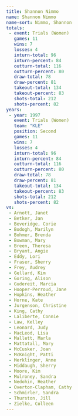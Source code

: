```yaml
---
title: Shannon Nimmo
name: Shannon Nimmo
name-sort: Nimmo, Shannon
totals:
 - event: Trials (Women)
   games: 11
   wins: 7
   losses: 4
   inturn-total: 96
   inturn-percent: 84
   outturn-total: 116
   outturn-percent: 80
   draw-total: 78
   draw-percent: 81
   takeout-total: 134
   takeout-percent: 83
   shots-total: 212
   shots-percent: 82
years:
 - year: 1997
   event: Trials (Women)
   team: "KLE"
   position: Second
   games: 11
   wins: 7
   losses: 4
   inturn-total: 96
   inturn-percent: 84
   outturn-total: 116
   outturn-percent: 80
   draw-total: 78
   draw-percent: 81
   takeout-total: 134
   takeout-percent: 83
   shots-total: 212
   shots-percent: 82
vs:
 - Arnott, Janet
 - Betker, Jan
 - Beveridge, Corie
 - Bodogh, Marilyn
 - Bohmer, Brenda
 - Bowman, Mary
 - Breen, Theresa
 - Bryant, Angie
 - Eddy, Lori
 - Fraser, Sherry
 - Frey, Audrey
 - Gellard, Kim
 - Goring, Alison
 - Gudereit, Marcia
 - Hooper-Perroud, Jane
 - Hopkins, Heather
 - Horne, Kate
 - Jurgenson, Christine
 - King, Cathy
 - Laliberte, Connie
 - Law, Kelley
 - Leonard, Judy
 - MacLeod, Lisa
 - Mallett, Marla
 - Mattatall, Mary
 - McCusker, Joan
 - McKnight, Patti
 - Merklinger, Anne
 - Middaugh, Sherry
 - Moore, Kim
 - Mulroney, Sandra
 - Nedohin, Heather
 - Overton-Clapham, Cathy
 - Schmirler, Sandra
 - Thurston, Jill
 - Zielke, Colleen
---
```

